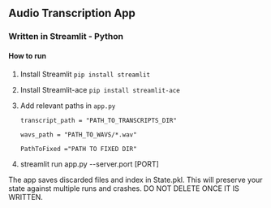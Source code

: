 ## Audio Transcription App 

### Written in Streamlit - Python

#### How to run

1. Install Streamlit `pip install streamlit`
2. Install Streamlit-ace `pip install streamlit-ace`
3. Add relevant paths in `app.py`

      `transcript_path = "PATH_TO_TRANSCRIPTS_DIR"`

      `wavs_path = "PATH_TO_WAVS/*.wav"`

      `PathToFixed ="PATH TO FIXED DIR"`
4. streamlit run app.py --server.port [PORT]

The app saves discarded files and index in State.pkl.
This will preserve your state against multiple runs and crashes.
DO NOT DELETE ONCE IT IS WRITTEN.

